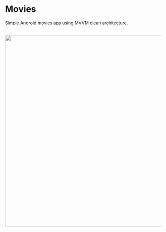 # Movies
Simple Android movies app using MVVM clean architecture.

<p align="center"><br><img src="https://i0.wp.com/devexperto.com/wp-content/uploads/2018/10/clean-architecture-interaction.png" width="620"><p>
